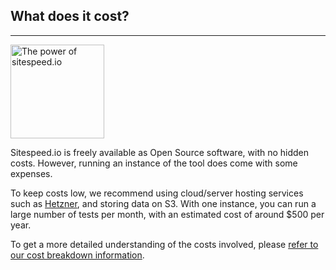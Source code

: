 ## What does it cost?
* * *

[<img src="{{site.baseurl}}/img/public.png" class="pull-left img-big" alt="The power of sitespeed.io" width="150" height="150" alt="sitespeed.io Public Enemy logo">]({{site.baseurl}}/documentation/sitespeed.io/performance-dashboard/#cost)

Sitespeed.io is freely available as Open Source software, with no hidden costs. However, running an instance of the tool does come with some expenses.

To keep costs low, we recommend using cloud/server hosting services such as [Hetzner](https://www.hetzner.com), and storing data on S3. With one instance, you can run a large number of tests per month, with an estimated cost of around $500 per year.

To get a more detailed understanding of the costs involved, please [refer to our cost breakdown information]({{site.baseurl}}/documentation/sitespeed.io/performance-dashboard/#cost).
